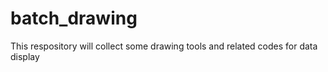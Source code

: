 # batch_drawing
This respository will collect some drawing tools and related codes for data display
